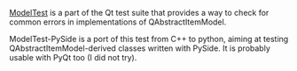 [ModelTest](http://qt-project.org/wiki/Model_Test) is a part of the Qt test suite that provides a way to check for common errors in implementations of QAbstractItemModel.

ModelTest-PySide is a port of this test from C++ to python, aiming at testing QAbstractItemModel-derived classes written with PySide. It is probably usable with PyQt too (I did not try).